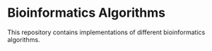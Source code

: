# Bioinformatics Algorithms
This repository contains implementations of different bioinformatics algorithms.
